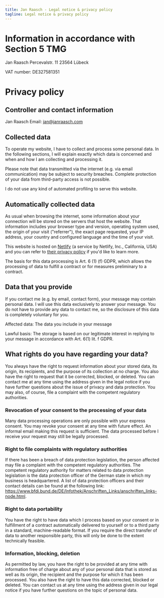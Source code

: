 ```yaml
---
title: Jan Raasch - Legal notice & privacy policy
tagline: Legal notice & privacy policy
---
```


# Information in accordance with Section 5 TMG

Jan Raasch
Percevalstr. 11
23564 Lübeck

VAT number: DE327581351

# Privacy policy

## Controller and contact information

Jan Raasch
Email: jan@janraasch.com

## Collected data

To operate my website, I have to collect and process some personal data. In the following sections, I will explain exactly which data is concerned and when and how I am collecting and processing it.

Please note that data transmitted via the internet (e.g. via email communication) may be subject to security breaches. Complete protection of your data from third-party access is not possible.

I do not use any kind of automated profiling to serve this website.

## Automatically collected data

As usual when browsing the internet, some information about your connection will be stored on the servers that host the website. That information includes your browser type and version, operating system used, the origin of your visit ("referrer"), the exact page requested, your IP address, your country and configured language and the time of your visit.

This website is hosted on [Netlify](https://www.netlify.com/) (a service by Netlify, Inc., California, USA) and you can refer to [their privacy policy](https://www.netlify.com/privacy/) if you'd like to learn more.

The basis for this data processing is Art. 6 (1) (f) GDPR, which allows the processing of data to fulfill a contract or for measures preliminary to a contract.

## Data that you provide

If you contact me (e.g. by email, contact form), your message may contain personal data. I will use this data exclusively to answer your message. You do not have to provide any data to contact me, so the disclosure of this data is completely voluntary for you.

Affected data: The data you include in your message

Lawful basis: The storage is based on our legitimate interest in replying to your message in accordance with Art. 6(1) lit. f GDPR.

## What rights do you have regarding your data?

You always have the right to request information about your stored data, its origin, its recipients, and the purpose of its collection at no charge. You also have the right to request that it be corrected, blocked, or deleted. You can contact me at any time using the address given in the legal notice if you have further questions about the issue of privacy and data protection. You may also, of course, file a complaint with the competent regulatory authorities.

### Revocation of your consent to the processing of your data

Many data processing operations are only possible with your express consent. You may revoke your consent at any time with future effect. An informal email making this request is sufficient. The data processed before I receive your request may still be legally processed.

### Right to file complaints with regulatory authorities

If there has been a breach of data protection legislation, the person affected may file a complaint with the competent regulatory authorities. The competent regulatory authority for matters related to data protection legislation is the data protection officer of the German state in which my business is headquartered. A list of data protection officers and their contact details can be found at the following link: https://www.bfdi.bund.de/DE/Infothek/Anschriften_Links/anschriften_links-node.html.

### Right to data portability

You have the right to have data which I process based on your consent or in fulfillment of a contract automatically delivered to yourself or to a third party in a standard, machine-readable format. If you require the direct transfer of data to another responsible party, this will only be done to the extent technically feasible.

### Information, blocking, deletion

As permitted by law, you have the right to be provided at any time with information free of charge about any of your personal data that is stored as well as its origin, the recipient and the purpose for which it has been processed. You also have the right to have this data corrected, blocked or deleted. You can contact us at any time using the address given in our legal notice if you have further questions on the topic of personal data.
